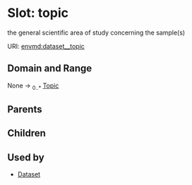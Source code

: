 
# Slot: topic


the general scientific area of study concerning the sample(s)

URI: [envmd:dataset__topic](http://w3id.org/ontogpt/environmental-metadatadataset__topic)


## Domain and Range

None &#8594;  <sub>0..\*</sub> [Topic](Topic.md)

## Parents


## Children


## Used by

 * [Dataset](Dataset.md)

